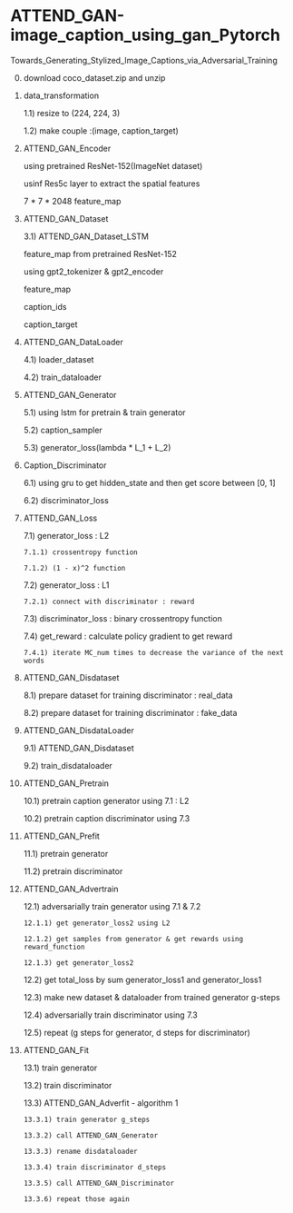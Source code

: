 # ATTEND_GAN-image_caption_using_gan_Pytorch

Towards_Generating_Stylized_Image_Captions_via_Adversarial_Training

 0) download coco_dataset.zip and unzip

 1) data_transformation

     1.1) resize to (224, 224, 3)
 
     1.2) make couple :(image, caption_target)

 2) ATTEND_GAN_Encoder
  
      using pretrained ResNet-152(ImageNet dataset)
  
      usinf Res5c layer to extract the spatial features
  
      7 * 7 * 2048 feature_map 

 3) ATTEND_GAN_Dataset
 
     3.1) ATTEND_GAN_Dataset_LSTM
  
     feature_map from pretrained ResNet-152
  
     using gpt2_tokenizer & gpt2_encoder
  
     feature_map
  
     caption_ids
  
     caption_target

 4) ATTEND_GAN_DataLoader
 
     4.1) loader_dataset
 
     4.2) train_dataloader


 5) ATTEND_GAN_Generator
 
     5.1) using lstm for pretrain & train generator
 
     5.2) caption_sampler
 
     5.3) generator_loss(lambda * L_1 + L_2)
 
 6) Caption_Discriminator
 
     6.1) using gru to get hidden_state and then get score between [0, 1]
 
     6.2) discriminator_loss

 7) ATTEND_GAN_Loss
 
     7.1) generator_loss : L2
 
        7.1.1) crossentropy function 
 
        7.1.2) (1 - x)^2 function


     7.2) generator_loss : L1
 
        7.2.1) connect with discriminator : reward


     7.3) discriminator_loss : binary crossentropy function

     7.4) get_reward : calculate policy gradient to get reward

        7.4.1) iterate MC_num times to decrease the variance of the next words


 8) ATTEND_GAN_Disdataset
 
     8.1) prepare dataset for training discriminator : real_data 
 
     8.2) prepare dataset for training discriminator : fake_data

 9) ATTEND_GAN_DisdataLoader
 
     9.1) ATTEND_GAN_Disdataset
 
     9.2) train_disdataloader

 10) ATTEND_GAN_Pretrain
 
     10.1) pretrain caption generator using 7.1 : L2
 
     10.2) pretrain caption discriminator using 7.3 

 11) ATTEND_GAN_Prefit
 
     11.1) pretrain generator
 
     11.2) pretrain discriminator
     
 12) ATTEND_GAN_Advertrain
     
     12.1) adversarially train generator using 7.1 & 7.2
     
         12.1.1) get generator_loss2 using L2
     
         12.1.2) get samples from generator & get rewards using reward_function
        
         12.1.3) get generator_loss2
 
     12.2) get total_loss by sum generator_loss1 and generator_loss1

     12.3) make new dataset & dataloader from trained generator g-steps

     12.4) adversarially train discriminator using 7.3 
     
     12.5) repeat (g steps for generator, d steps for discriminator)

13) ATTEND_GAN_Fit

     13.1) train generator
     
     13.2) train discriminator
     
     13.3) ATTEND_GAN_Adverfit - algorithm 1
     
        13.3.1) train generator g_steps
        
        13.3.2) call ATTEND_GAN_Generator
        
        13.3.3) rename disdataloader
        
        13.3.4) train discriminator d_steps
        
        13.3.5) call ATTEND_GAN_Discriminator
        
        13.3.6) repeat those again
